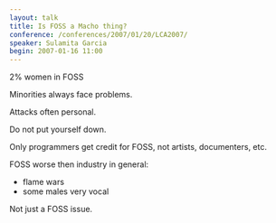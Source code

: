 ```yaml
---
layout: talk
title: Is FOSS a Macho thing?
conference: /conferences/2007/01/20/LCA2007/
speaker: Sulamita Garcia
begin: 2007-01-16 11:00
---
```

2% women in FOSS

Minorities always face problems.

Attacks often personal.

Do not put yourself down.

Only programmers get credit for FOSS, not artists, documenters, etc.

FOSS worse then industry in general:

* flame wars
* some males very vocal

Not just a FOSS issue.
